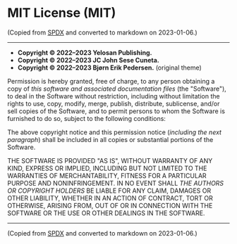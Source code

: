 # MIT License (MIT)

(Copied from [SPDX](https://spdx.org/licenses/MIT.html) and converted to markdown on 2023-01-06.)

---

- **Copyright © 2022–2023 Yelosan Publishing.**
- **Copyright © 2022–2023 JC John Sese Cuneta.**
- **Copyright © 2022–2023 Bjørn Erik Pedersen.** (original theme)

Permission is hereby granted, free of charge, to any person obtaining a copy of *this software and associated documentation files* (the "Software"), to deal in the Software without restriction, including without limitation the rights to use, copy, modify, merge, publish, distribute, sublicense, and/or sell copies of the Software, and to permit persons to whom the Software is furnished to do so, subject to the following conditions:

The above copyright notice and this permission notice (*including the next paragraph*) shall be included in all copies or substantial portions of the Software.

THE SOFTWARE IS PROVIDED "AS IS", WITHOUT WARRANTY OF ANY KIND, EXPRESS OR IMPLIED, INCLUDING BUT NOT LIMITED TO THE WARRANTIES OF MERCHANTABILITY, FITNESS FOR A PARTICULAR PURPOSE AND NONINFRINGEMENT. IN NO EVENT SHALL *THE AUTHORS OR COPYRIGHT HOLDERS* BE LIABLE FOR ANY CLAIM, DAMAGES OR OTHER LIABILITY, WHETHER IN AN ACTION OF CONTRACT, TORT OR OTHERWISE, ARISING FROM, OUT OF OR IN CONNECTION WITH THE SOFTWARE OR THE USE OR OTHER DEALINGS IN THE SOFTWARE.

---

(Copied from [SPDX](https://spdx.org/licenses/MIT.html) and converted to markdown on 2023-01-06.)
